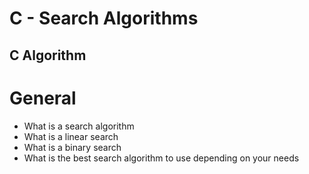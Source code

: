 # C - Search Algorithms
##	C	Algorithm

# General
- What is a search algorithm
- What is a linear search
- What is a binary search
- What is the best search algorithm to use depending on your needs
